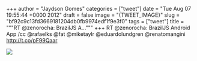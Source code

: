 
+++
author = "Jaydson Gomes"
categories = ["tweet"]
date = "Tue Aug 07 19:55:44 +0000 2012"
draft = false
image = "{TWEET_IMAGE}"
slug = "bf92c9c13fd3669181204db0fb9974edf1f9e3f0"
tags = ["tweet"]
title = """RT @zenorocha: BrazilJS A..."""
+++
RT @zenorocha: BrazilJS Android App /cc @rafaelks @fat @miketaylr @eduardolundgren @renatomangini http://t.co/pF99Qaar

![](/images/tweet-media/232928027921752064-Azt7G1aCYAAGAQ5.jpg)